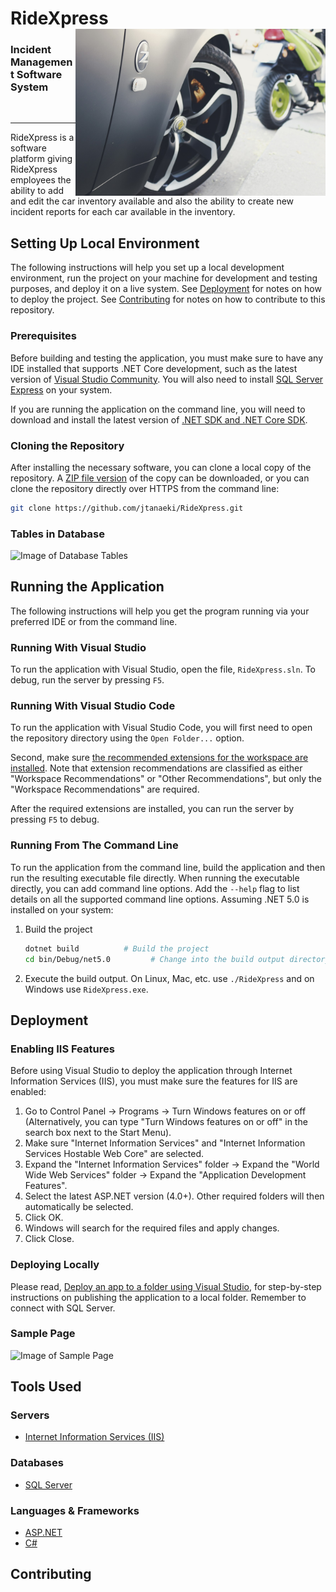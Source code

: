 # RideXpress <img align="right" width="400" height="267" src="RideXpress/Images/350zWheel.jpg">
### Incident Management Software System
<br>

---

RideXpress is a software platform giving RideXpress employees the ability to add and edit the car inventory available and also the ability to create new incident reports for each car available in the inventory.

## Setting Up Local Environment
The following instructions will help you set up a local development environment, run the project on your machine for development and testing purposes, and deploy it on a live system. See [Deployment](https://github.com/jtanaeki/RideXpress/blob/main/README.md#deployment) for notes on how to deploy the project. See [Contributing](https://github.com/jtanaeki/RideXpress/blob/main/README.md#contributing) for notes on how to contribute to this repository.

### Prerequisites
Before building and testing the application, you must make sure to have any IDE installed that supports .NET Core development, such as the latest version of [Visual Studio Community](https://visualstudio.microsoft.com/downloads/#). You will also need to install [SQL Server Express](https://www.microsoft.com/en-us/sql-server/sql-server-downloads) on your system.

If you are running the application on the command line, you will need to download and install the latest version of [.NET SDK and .NET Core SDK](https://dotnet.microsoft.com/download).

### Cloning the Repository
After installing the necessary software, you can clone a local copy of the repository. A [ZIP file version](https://github.com/jtanaeki/RideXpress/archive/refs/heads/main.zip) of the copy can be downloaded, or you can clone the repository directly over HTTPS from the command line:

```bash
git clone https://github.com/jtanaeki/RideXpress.git
```

### Tables in Database
![Image of Database Tables](https://user-images.githubusercontent.com/55217672/111884697-b2574f00-8999-11eb-9bb5-698b4473b0ba.png)

## Running the Application
The following instructions will help you get the program running via your preferred IDE or from the command line.

### Running With Visual Studio
To run the application with Visual Studio, open the file, `RideXpress.sln`. To debug, run the server by pressing `F5`.

### Running With Visual Studio Code
To run the application with Visual Studio Code, you will first need to open the repository directory using the `Open Folder...` option.

Second, make sure [the recommended extensions for the workspace are installed](https://code.visualstudio.com/docs/editor/extension-gallery#_recommended-extensions). Note that extension recommendations are classified as either "Workspace Recommendations" or "Other Recommendations", but only the "Workspace Recommendations" are required.

After the required extensions are installed, you can run the server by pressing `F5` to debug.

### Running From The Command Line
To run the application from the command line, build the application and then run the resulting executable file directly. When running the executable directly, you can add command line options. Add the `--help` flag to list details on all the supported command line options. Assuming .NET 5.0 is installed on your system:

1. Build the project

    ```bash
    dotnet build          # Build the project
    cd bin/Debug/net5.0         # Change into the build output directory
    ```

2. Execute the build output. On Linux, Mac, etc. use `./RideXpress` and on Windows use `RideXpress.exe`.

## Deployment
### Enabling IIS Features
Before using Visual Studio to deploy the application through Internet Information Services (IIS), you must make sure the features for IIS are enabled:
1. Go to Control Panel → Programs → Turn Windows features on or off (Alternatively, you can type "Turn Windows features on or off" in the search box next to the Start Menu).
2. Make sure "Internet Information Services" and "Internet Information Services Hostable Web Core" are selected.
3. Expand the "Internet Information Services" folder → Expand the "World Wide Web Services" folder → Expand the "Application Development Features".
4. Select the latest ASP.NET version (4.0+). Other required folders will then automatically be selected.
5. Click OK.
6. Windows will search for the required files and apply changes.
7. Click Close.

### Deploying Locally
Please read, [Deploy an app to a folder using Visual Studio](https://docs.microsoft.com/en-us/visualstudio/deployment/quickstart-deploy-to-local-folder?view=vs-2019), for step-by-step instructions on publishing the application to a local folder. Remember to connect with SQL Server.

### Sample Page
![Image of Sample Page](https://user-images.githubusercontent.com/55217672/111885538-d36e6e80-899e-11eb-9a21-50889e8c1c5b.png)

## Tools Used
### Servers
* [Internet Information Services (IIS)](https://www.iis.net/)

### Databases
* [SQL Server](https://www.microsoft.com/en-us/sql-server/)

### Languages & Frameworks
* [ASP.NET](https://dotnet.microsoft.com/apps/aspnet)
* [C#](https://docs.microsoft.com/en-us/dotnet/csharp/tour-of-csharp/)

## Contributing
